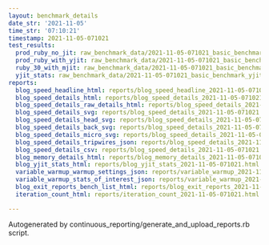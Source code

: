 ```yaml
---
layout: benchmark_details
date_str: '2021-11-05'
time_str: '07:10:21'
timestamp: 2021-11-05-071021
test_results:
  prod_ruby_no_jit: raw_benchmark_data/2021-11-05-071021_basic_benchmark_prod_ruby_no_jit.json
  prod_ruby_with_yjit: raw_benchmark_data/2021-11-05-071021_basic_benchmark_prod_ruby_with_yjit.json
  ruby_30_with_mjit: raw_benchmark_data/2021-11-05-071021_basic_benchmark_ruby_30_with_mjit.json
  yjit_stats: raw_benchmark_data/2021-11-05-071021_basic_benchmark_yjit_stats.json
reports:
  blog_speed_headline_html: reports/blog_speed_headline_2021-11-05-071021.html
  blog_speed_details_html: reports/blog_speed_details_2021-11-05-071021.html
  blog_speed_details_raw_details_html: reports/blog_speed_details_2021-11-05-071021.raw_details.html
  blog_speed_details_svg: reports/blog_speed_details_2021-11-05-071021.svg
  blog_speed_details_head_svg: reports/blog_speed_details_2021-11-05-071021.head.svg
  blog_speed_details_back_svg: reports/blog_speed_details_2021-11-05-071021.back.svg
  blog_speed_details_micro_svg: reports/blog_speed_details_2021-11-05-071021.micro.svg
  blog_speed_details_tripwires_json: reports/blog_speed_details_2021-11-05-071021.tripwires.json
  blog_speed_details_csv: reports/blog_speed_details_2021-11-05-071021.csv
  blog_memory_details_html: reports/blog_memory_details_2021-11-05-071021.html
  blog_yjit_stats_html: reports/blog_yjit_stats_2021-11-05-071021.html
  variable_warmup_warmup_settings_json: reports/variable_warmup_2021-11-05-071021.warmup_settings.json
  variable_warmup_stats_of_interest_json: reports/variable_warmup_2021-11-05-071021.stats_of_interest.json
  blog_exit_reports_bench_list_html: reports/blog_exit_reports_2021-11-05-071021.bench_list.html
  iteration_count_html: reports/iteration_count_2021-11-05-071021.html

---
```

Autogenerated by continuous_reporting/generate_and_upload_reports.rb script.

